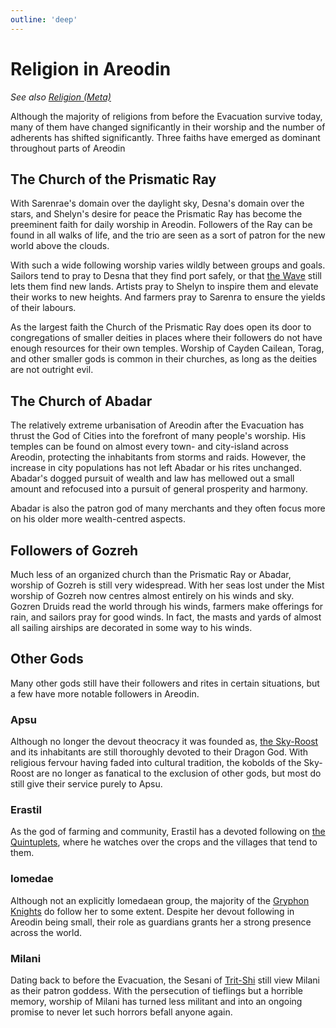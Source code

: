 ```yaml
---
outline: 'deep'
---
```


# Religion in Areodin

*See also [Religion (Meta)](/meta/religion)*

Although the majority of religions from before the Evacuation survive today, many of them have changed significantly in their worship and the number of adherents has shifted significantly. Three faiths have emerged as dominant throughout parts of Areodin

## The Church of the Prismatic Ray

With Sarenrae's domain over the daylight sky, Desna's domain over the stars, and Shelyn's desire for peace the Prismatic Ray has become the preeminent faith for daily worship in Areodin. Followers of the Ray can be found in all walks of life, and the trio are seen as a sort of patron for the new world above the clouds.

With such a wide following worship varies wildly between groups and goals. Sailors tend to pray to Desna that they find port safely, or that [the Wave](/general/glossary#the-wave) still lets them find new lands. Artists pray to Shelyn to inspire them and elevate their works to new heights. And farmers pray to Sarenra to ensure the yields of their labours.

As the largest faith the Church of the Prismatic Ray does open its door to congregations of smaller deities in places where their followers do not have enough resources for their own temples. Worship of Cayden Cailean, Torag, and other smaller gods is common in their churches, as long as the deities are not outright evil.

## The Church of Abadar

The relatively extreme urbanisation of Areodin after the Evacuation has thrust the God of Cities into the forefront of many people's worship. His temples can be found on almost every town- and city-island across Areodin, protecting the inhabitants from storms and raids. However, the increase in city populations has not left Abadar or his rites unchanged. Abadar's dogged pursuit of wealth and law has mellowed out a small amount and refocused into a pursuit of general prosperity and harmony.

Abadar is also the patron god of many merchants and they often focus more on his older more wealth-centred aspects.

## Followers of Gozreh

Much less of an organized church than the Prismatic Ray or Abadar, worship of Gozreh is still very widespread. With her seas lost under the Mist worship of Gozreh now centres almost entirely on his winds and sky. Gozren Druids read the world through his winds, farmers make offerings for rain, and sailors pray for good winds. In fact, the masts and yards of almost all sailing airships are decorated in some way to his winds.

## Other Gods

Many other gods still have their followers and rites in certain situations, but a few have more notable followers in Areodin.

### Apsu

Although no longer the devout theocracy it was founded as, [the Sky-Roost](/places/sky_roost) and its inhabitants are still thoroughly devoted to their Dragon God. With religious fervour having faded into cultural tradition, the kobolds of the Sky-Roost are no longer as fanatical to the exclusion of other gods, but most do still give their service purely to Apsu.

### Erastil

As the god of farming and community, Erastil has a devoted following on [the Quintuplets](/places/quintuplets), where he watches over the crops and the villages that tend to them.

### Iomedae

Although not an explicitly Iomedaean group, the majority of the [Gryphon Knights](./gryphon_knights) do follow her to some extent. Despite her devout following in Areodin being small, their role as guardians grants her a strong presence across the world.

### Milani

Dating back to before the Evacuation, the Sesani of [Trit-Shi](/places/trit_shi) still view Milani as their patron goddess. With the persecution of tieflings but a horrible memory, worship of Milani has turned less militant and into an ongoing promise to never let such horrors befall anyone again.
